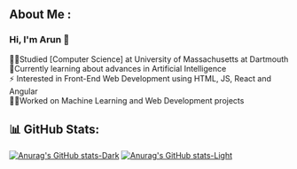 ## About Me :
### Hi, I'm Arun 👋

👨‍🎓Studied [Computer Science] at University of Massachusetts at Dartmouth <br/>
💭Currently learning about advances in Artificial Intelligence <br/>
⚡ Interested in Front-End Web Development using HTML, JS, React and Angular<br/> 
👨‍💻Worked on Machine Learning and Web Development projects <br/>



## 📊 GitHub Stats:
[![Anurag's GitHub stats-Dark](https://github-readme-stats.vercel.app/api?username=arunteja22&show_icons=true&theme=dark#gh-dark-mode-only)](https://github.com/anuraghazra/github-readme-stats#gh-dark-mode-only)
[![Anurag's GitHub stats-Light](https://github-readme-stats.vercel.app/api?username=arunteja22&show_icons=true&theme=default#gh-light-mode-only)](https://github.com/anuraghazra/github-readme-stats#gh-light-mode-only)

<!--
**arunteja22/arunteja22** is a ✨ _special_ ✨ repository because its `README.md` (this file) appears on your GitHub profile.

Here are some ideas to get you started:

- 🔭 I’m currently working on ...
- 🌱 I’m currently learning ...
- 👯 I’m looking to collaborate on ...
- 🤔 I’m looking for help with ...
- 💬 Ask me about ...
- 📫 How to reach me: ...
- 😄 Pronouns: ...
- ⚡ Fun fact: ...
-->
